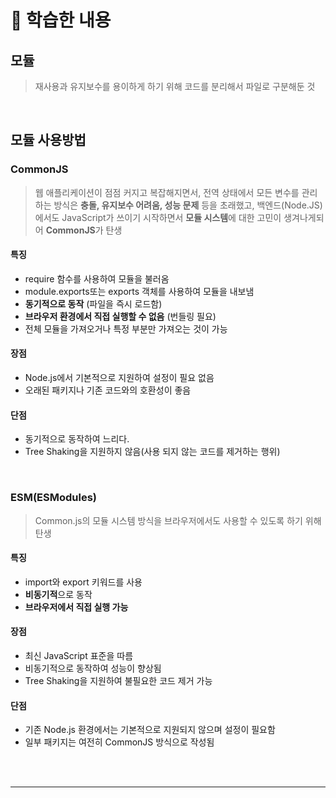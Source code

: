 # 🎯 학습한 내용

## 모듈

> 재사용과 유지보수를 용이하게 하기 위해 코드를 분리해서 파일로 구분해둔 것

<br>

## 모듈 사용방법

### CommonJS
> 웹 애플리케이션이 점점 커지고 복잡해지면서, 전역 상태에서 모든 변수를 관리하는 방식은 **충돌, 유지보수 어려움, 성능 문제** 등을 초래했고, 백엔드(Node.JS)에서도 JavaScript가 쓰이기 시작하면서 **모듈 시스템**에 대한 고민이 생겨나게되어 **CommonJS**가 탄생


#### 특징
- require 함수를 사용하여 모듈을 불러옴
- module.exports또는 exports 객체를 사용하여 모듈을 내보냄
- **동기적으로 동작** (파일을 즉시 로드함)
- **브라우저 환경에서 직접 실행할 수 없음** (번들링 필요)
- 전체 모듈을 가져오거나 특정 부분만 가져오는 것이 가능

#### 장점
- Node.js에서 기본적으로 지원하여 설정이 필요 없음
- 오래된 패키지나 기존 코드와의 호환성이 좋음

#### 단점
- 동기적으로 동작하여 느리다.
- Tree Shaking을 지원하지 않음(사용 되지 않는 코드를 제거하는 행위)

<br>


### ESM(ESModules)
> Common.js의 모듈 시스템 방식을 브라우저에서도 사용할 수 있도록 하기 위해 탄생  


#### 특징
- import와 export 키워드를 사용
- **비동기적**으로 동작
- **브라우저에서 직접 실행 가능**

#### 장점
- 최신 JavaScript 표준을 따름
- 비동기적으로 동작하여 성능이 향상됨
- Tree Shaking을 지원하여 불필요한 코드 제거 가능
  
#### 단점
- 기존 Node.js 환경에서는 기본적으로 지원되지 않으며 설정이 필요함
- 일부 패키지는 여전히 CommonJS 방식으로 작성됨

<br><br>

---

